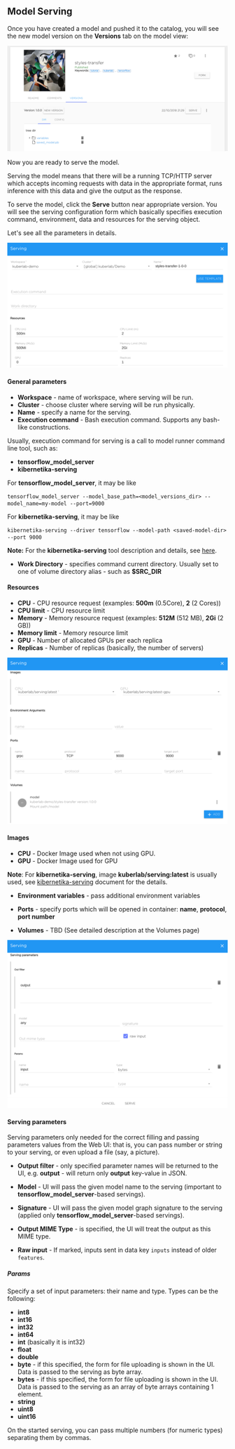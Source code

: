 ## Model Serving

Once you have created a model and pushed it to the catalog, you will
see the new model version on the **Versions** tab on the model view:

![](../img/servings/model_versions.png)

Now you are ready to serve the model.

Serving the model means that there will be a running TCP/HTTP server
which accepts incoming requests with data in the appropriate format,
runs inference with this data and give the output as the response.

To serve the model, click the **Serve** button near appropriate version.
You will see the serving configuration form which basically specifies
execution command, environment, data and resources for the serving object.

Let's see all the parameters in details.

![](../img/servings/serving_config1.png)

#### General parameters

* **Workspace** - name of workspace, where serving will be run.
* **Cluster** - choose cluster where serving will be run physically.
* **Name** - specify a name for the serving.
* **Execution command** - Bash execution command. Supports any bash-like constructions.

Usually, execution command for serving is a call to model runner command
line tool, such as:

* **tensorflow_model_server**
* **kibernetika-serving**

For **tensorflow_model_server**, it may be like

```
tensorflow_model_server --model_base_path=<model_versions_dir> --model_name=my-model --port=9000
```

For **kibernetika-serving**, it may be like

```
kibernetika-serving --driver tensorflow --model-path <saved-model-dir> --port 9000
```

**Note:** For the **kibernetika-serving** tool description and details, see
[here](kibernetika_serving.md).

* **Work Directory** - specifies command current directory. Usually set to
one of volume directory alias - such as **$SRC_DIR**

#### Resources

* **CPU** - CPU resource request (examples: **500m** (0.5Core), **2** (2 Cores))
* **CPU limit** - CPU resource limit
* **Memory** - Memory resource request (examples: **512M** (512 MB), **2Gi** (2 GB))
* **Memory limit** - Memory resource limit
* **GPU** - Number of allocated GPUs per each replica
* **Replicas** - Number of replicas (basically, the number of servers)

![](../img/servings/serving_config2.png)

#### Images

* **CPU** - Docker Image used when not using GPU.
* **GPU** - Docker Image used for GPU

**Note**: For **kibernetika-serving**, image **kuberlab/serving:latest** is
usually used, see [kibernetika-serving](kibernetika_serving.md) document for the details.

* **Environment variables** - pass additional environment variables
* **Ports** - specify ports which will be opened in container: **name**, **protocol**, **port number**

* **Volumes** - TBD (See detailed description at the Volumes page)

![](../img/servings/serving_config3.png)

#### Serving parameters

Serving parameters only needed for the correct filling and passing
parameters values from the Web UI: that is, you can pass number or string
to your serving, or even upload a file (say, a picture).

* **Output filter** - only specified parameter names will be returned to
the UI, e.g. **output** - will return only **output** key-value in JSON.

* **Model** - UI will pass the given model name to the serving
(important to **tensorflow_model_server**-based servings).
* **Signature** - UI will pass the given model graph signature to the serving
(applied only **tensorflow_model_server**-based servings).
* **Output MIME Type** - is specified, the UI will treat the output as this MIME type.
* **Raw input** - If marked, inputs sent in data key `inputs` instead of older `features`.

#####  Params

Specify a set of input parameters: their name and type. Types can be the following:

* **int8**
* **int16**
* **int32**
* **int64**
* **int** (basically it is int32)
* **float**
* **double**
* **byte** - if this specified, the form for file uploading is shown in the UI.
Data is passed to the serving as byte array.
* **bytes** - if this specified, the form for file uploading is shown in the UI.
Data is passed to the serving as an array of byte arrays containing 1 element.
* **string**
* **uint8**
* **uint16**

On the started serving, you can pass multiple numbers (for numeric types)
separating them by commas.